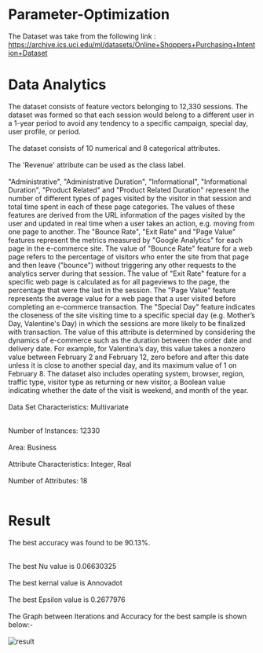 # Parameter-Optimization
The Dataset was take from the following link : https://archive.ics.uci.edu/ml/datasets/Online+Shoppers+Purchasing+Intention+Dataset
# Data Analytics
The dataset consists of feature vectors belonging to 12,330 sessions.
The dataset was formed so that each session
would belong to a different user in a 1-year period to avoid
any tendency to a specific campaign, special day, user
profile, or period.
<br>
<br>
The dataset consists of 10 numerical and 8 categorical attributes.
<br>
<br>
The 'Revenue' attribute can be used as the class label.
<br>
<br>
"Administrative", "Administrative Duration", "Informational", "Informational Duration", "Product Related" and "Product Related Duration" represent the number of different types of pages visited by the visitor in that session and total time spent in each of these page categories. The values of these features are derived from the URL information of the pages visited by the user and updated in real time when a user takes an action, e.g. moving from one page to another. The "Bounce Rate", "Exit Rate" and "Page Value" features represent the metrics measured by "Google Analytics" for each page in the e-commerce site. The value of "Bounce Rate" feature for a web page refers to the percentage of visitors who enter the site from that page and then leave ("bounce") without triggering any other requests to the analytics server during that session. The value of "Exit Rate" feature for a specific web page is calculated as for all pageviews to the page, the percentage that were the last in the session. The "Page Value" feature represents the average value for a web page that a user visited before completing an e-commerce transaction. The "Special Day" feature indicates the closeness of the site visiting time to a specific special day (e.g. Mother’s Day, Valentine's Day) in which the sessions are more likely to be finalized with transaction. The value of this attribute is determined by considering the dynamics of e-commerce such as the duration between the order date and delivery date. For example, for Valentina’s day, this value takes a nonzero value between February 2 and February 12, zero before and after this date unless it is close to another special day, and its maximum value of 1 on February 8. The dataset also includes operating system, browser, region, traffic type, visitor type as returning or new visitor, a Boolean value indicating whether the date of the visit is weekend, and month of the year.
<br>
<br>
Data Set Characteristics: Multivariate
<br><br>

Number of Instances: 12330
<br>
<br>
Area: Business
<br>
<br>
Attribute Characteristics: Integer, Real
<br>
<br>
Number of Attributes: 18
<br>
<br>
# Result
The best accuracy was found to be 90.13%.
<br><br>

The best Nu value is 0.06630325
<br>
<br>
The best kernal value is Annovadot
<br>
<br>
The best Epsilon value is 0.2677976
<br>
<br>
The Graph between Iterations and Accuracy for the best sample is shown below:-
<br>
<br>
![result](https://user-images.githubusercontent.com/81161758/233202235-4c048047-1df0-4480-aa34-742ba27bf4ad.png)
